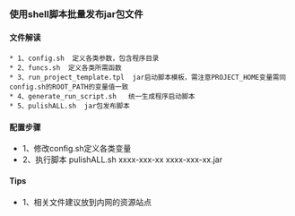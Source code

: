 ### 使用shell脚本批量发布jar包文件
#### 文件解读
```
* 1、config.sh  定义各类参数，包含程序目录
* 2、funcs.sh  定义各类所需函数
* 3、run_project_template.tpl  jar启动脚本模板，需注意PROJECT_HOME变量需同config.sh的ROOT_PATH的变量值一致
* 4、generate_run_script.sh   统一生成程序启动脚本
* 5、pulishALL.sh  jar包发布脚本
```

#### 配置步骤
* 1、修改config.sh定义各类变量
* 2、执行脚本 pulishALL.sh xxxx-xxx-xx   xxxx-xxx-xx.jar

#### Tips
* 1、相关文件建议放到内网的资源站点